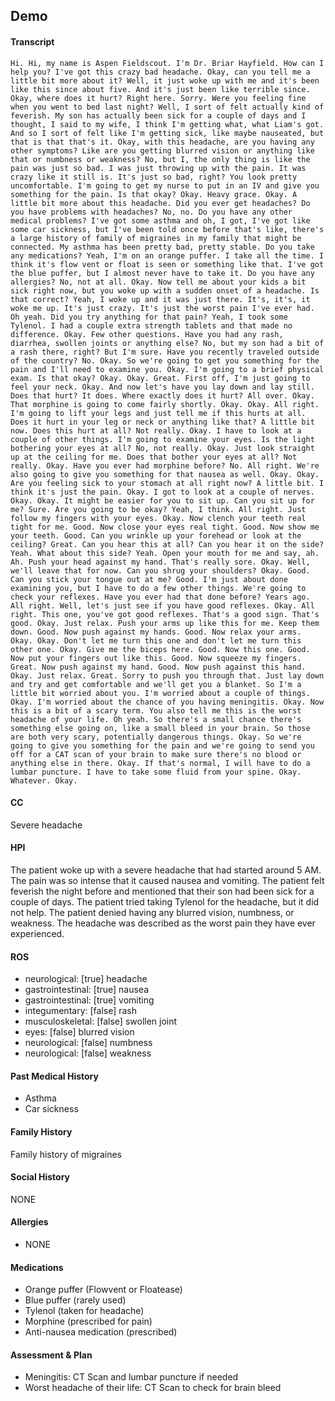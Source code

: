 Demo
---
#### Transcript
```
Hi. Hi, my name is Aspen Fieldscout. I'm Dr. Briar Hayfield. How can I help you? I've got this crazy bad headache. Okay, can you tell me a little bit more about it? Well, it just woke up with me and it's been like this since about five. And it's just been like terrible since. Okay, where does it hurt? Right here. Sorry. Were you feeling fine when you went to bed last night? Well, I sort of felt actually kind of feverish. My son has actually been sick for a couple of days and I thought, I said to my wife, I think I'm getting what, what Liam's got. And so I sort of felt like I'm getting sick, like maybe nauseated, but that is that that's it. Okay, with this headache, are you having any other symptoms? Like are you getting blurred vision or anything like that or numbness or weakness? No, but I, the only thing is like the pain was just so bad. I was just throwing up with the pain. It was crazy like it still is. It's just so bad, right? You look pretty uncomfortable. I'm going to get my nurse to put in an IV and give you something for the pain. Is that okay? Okay. Heavy grace. Okay. A little bit more about this headache. Did you ever get headaches? Do you have problems with headaches? No, no. Do you have any other medical problems? I've got some asthma and oh, I got, I've got like some car sickness, but I've been told once before that's like, there's a large history of family of migraines in my family that might be connected. My asthma has been pretty bad, pretty stable. Do you take any medications? Yeah, I'm on an orange puffer. I take all the time. I think it's flow vent or float is seen or something like that. I've got the blue puffer, but I almost never have to take it. Do you have any allergies? No, not at all. Okay. Now tell me about your kids a bit sick right now, but you woke up with a sudden onset of a headache. Is that correct? Yeah, I woke up and it was just there. It's, it's, it woke me up. It's just crazy. It's just the worst pain I've ever had. Oh yeah. Did you try anything for that pain? Yeah, I took some Tylenol. I had a couple extra strength tablets and that made no difference. Okay. Few other questions. Have you had any rash, diarrhea, swollen joints or anything else? No, but my son had a bit of a rash there, right? But I'm sure. Have you recently traveled outside of the country? No. Okay. So we're going to get you something for the pain and I'll need to examine you. Okay. I'm going to a brief physical exam. Is that okay? Okay. Okay. Great. First off, I'm just going to feel your neck. Okay. And now let's have you lay down and lay still. Does that hurt? It does. Where exactly does it hurt? All over. Okay. That morphine is going to come fairly shortly. Okay. Okay. All right. I'm going to lift your legs and just tell me if this hurts at all. Does it hurt in your leg or neck or anything like that? A little bit now. Does this hurt at all? Not really. Okay. I have to look at a couple of other things. I'm going to examine your eyes. Is the light bothering your eyes at all? No, not really. Okay. Just look straight up at the ceiling for me. Does that bother your eyes at all? Not really. Okay. Have you ever had morphine before? No. All right. We're also going to give you something for that nausea as well. Okay. Okay. Are you feeling sick to your stomach at all right now? A little bit. I think it's just the pain. Okay. I got to look at a couple of nerves. Okay. Okay. It might be easier for you to sit up. Can you sit up for me? Sure. Are you going to be okay? Yeah, I think. All right. Just follow my fingers with your eyes. Okay. Now clench your teeth real tight for me. Good. Now close your eyes real tight. Good. Now show me your teeth. Good. Can you wrinkle up your forehead or look at the ceiling? Great. Can you hear this at all? Can you hear it on the side? Yeah. What about this side? Yeah. Open your mouth for me and say, ah. Ah. Push your head against my hand. That's really sore. Okay. Well, we'll leave that for now. Can you shrug your shoulders? Okay. Good. Can you stick your tongue out at me? Good. I'm just about done examining you, but I have to do a few other things. We're going to check your reflexes. Have you ever had that done before? Years ago. All right. Well, let's just see if you have good reflexes. Okay. All right. This one, you've got good reflexes. That's a good sign. That's good. Okay. Just relax. Push your arms up like this for me. Keep them down. Good. Now push against my hands. Good. Now relax your arms. Okay. Okay. Don't let me turn this one and don't let me turn this other one. Okay. Give me the biceps here. Good. Now this one. Good. Now put your fingers out like this. Good. Now squeeze my fingers. Great. Now push against my hand. Good. Now push against this hand. Okay. Just relax. Great. Sorry to push you through that. Just lay down and try and get comfortable and we'll get you a blanket. So I'm a little bit worried about you. I'm worried about a couple of things. Okay. I'm worried about the chance of you having meningitis. Okay. Now this is a bit of a scary term. You also tell me this is the worst headache of your life. Oh yeah. So there's a small chance there's something else going on, like a small bleed in your brain. So those are both very scary, potentially dangerous things. Okay. So we're going to give you something for the pain and we're going to send you off for a CAT scan of your brain to make sure there's no blood or anything else in there. Okay. If that's normal, I will have to do a lumbar puncture. I have to take some fluid from your spine. Okay. Whatever. Okay.
```

#### CC 
Severe headache 

#### HPI 
The patient woke up with a severe headache that had started around 5 AM. The pain was so intense that it caused nausea and vomiting. The patient felt feverish the night before and mentioned that their son had been sick for a couple of days. The patient tried taking Tylenol for the headache, but it did not help. The patient denied having any blurred vision, numbness, or weakness. The headache was described as the worst pain they have ever experienced.

#### ROS 
- neurological: [true] headache 
- gastrointestinal: [true] nausea 
- gastrointestinal: [true] vomiting 
- integumentary: [false] rash 
- musculoskeletal: [false] swollen joint 
- eyes: [false] blurred vision 
- neurological: [false] numbness 
- neurological: [false] weakness 

#### Past Medical History 
- Asthma
- Car sickness

#### Family History 
Family history of migraines

#### Social History 
NONE

#### Allergies 
- NONE

#### Medications 
- Orange puffer (Flowvent or Floatease)
- Blue puffer (rarely used)
- Tylenol (taken for headache)
- Morphine (prescribed for pain)
- Anti-nausea medication (prescribed)

#### Assessment & Plan 
- Meningitis: CT Scan and lumbar puncture if needed
- Worst headache of their life: CT Scan to check for brain bleed

